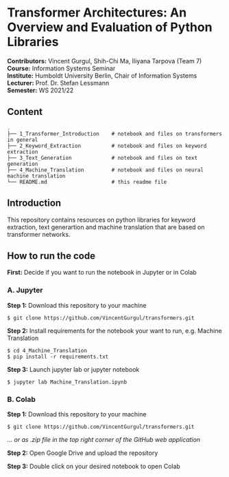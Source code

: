 # Transformer Architectures: An Overview and Evaluation of Python Libraries 

__Contributors:__ Vincent Gurgul, Shih-Chi Ma, Iliyana Tarpova (Team 7) <br>
__Course:__ Information Systems Seminar <br>
__Institute:__ Humboldt University Berlin, Chair of Information Systems <br>
__Lecturer:__ Prof. Dr. Stefan Lessmann <br>
__Semester:__ WS 2021/22 <br>

## Content

```
.
├── 1_Transformer_Introduction    # notebook and files on transformers in general
├── 2_Keyword_Extraction          # notebook and files on keyword extraction
├── 3_Text_Generation             # notebook and files on text generation
├── 4_Machine_Translation         # notebook and files on neural machine translation
└── README.md                     # this readme file
```

## Introduction

This repository contains resources on python libraries for keyword extraction, text generartion and machine translation that are based on transformer networks. 

## How to run the code

__First:__ Decide if you want to run the notebook in Jupyter or in Colab

### A. Jupyter

__Step 1:__ Download this repository to your machine

```
$ git clone https://github.com/VincentGurgul/transformers.git
```

__Step 2:__ Install requirements for the notebook your want to run, e.g. Machine Translation

```
$ cd 4_Machine_Translation
$ pip install -r requirements.txt
```

__Step 3:__ Launch jupyter lab or jupyter notebook

```
$ jupyter lab Machine_Translation.ipynb
```

### B. Colab

__Step 1:__ Download this repository to your machine

```
$ git clone https://github.com/VincentGurgul/transformers.git
```

_… or as .zip file in the top right corner of the GitHub web application_

__Step 2:__ Open Google Drive and upload the repository

__Step 3:__ Double click on your desired notebook to open Colab
